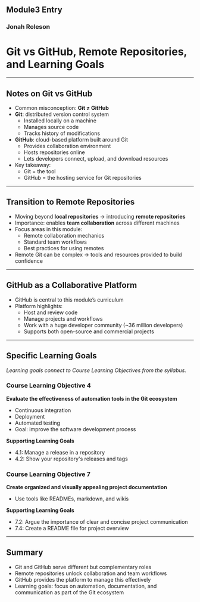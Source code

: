 ## Module3 Entry
### Jonah Roleson
# Git vs GitHub, Remote Repositories, and Learning Goals

---

## Notes on Git vs GitHub
- Common misconception: **Git ≠ GitHub**
- **Git**: distributed version control system  
  - Installed locally on a machine  
  - Manages source code  
  - Tracks history of modifications  
- **GitHub**: cloud-based platform built around Git  
  - Provides collaboration environment  
  - Hosts repositories online  
  - Lets developers connect, upload, and download resources  
- Key takeaway:  
  - Git = the tool  
  - GitHub = the hosting service for Git repositories  

---

## Transition to Remote Repositories
- Moving beyond **local repositories** → introducing **remote repositories**  
- Importance: enables **team collaboration** across different machines  
- Focus areas in this module:  
  - Remote collaboration mechanics  
  - Standard team workflows  
  - Best practices for using remotes  
- Remote Git can be complex → tools and resources provided to build confidence  

---

## GitHub as a Collaborative Platform
- GitHub is central to this module’s curriculum  
- Platform highlights:  
  - Host and review code  
  - Manage projects and workflows  
  - Work with a huge developer community (~36 million developers)  
  - Supports both open-source and commercial projects  

---

## Specific Learning Goals
*Learning goals connect to Course Learning Objectives from the syllabus.*

### Course Learning Objective 4  
**Evaluate the effectiveness of automation tools in the Git ecosystem**  
- Continuous integration  
- Deployment  
- Automated testing  
- Goal: improve the software development process  

**Supporting Learning Goals**  
- 4.1: Manage a release in a repository  
- 4.2: Show your repository's releases and tags  

### Course Learning Objective 7  
**Create organized and visually appealing project documentation**  
- Use tools like READMEs, markdown, and wikis  

**Supporting Learning Goals**  
- 7.2: Argue the importance of clear and concise project communication  
- 7.4: Create a README file for project overview  

---

## Summary
- Git and GitHub serve different but complementary roles  
- Remote repositories unlock collaboration and team workflows  
- GitHub provides the platform to manage this effectively  
- Learning goals: focus on automation, documentation, and communication as part of the Git ecosystem
